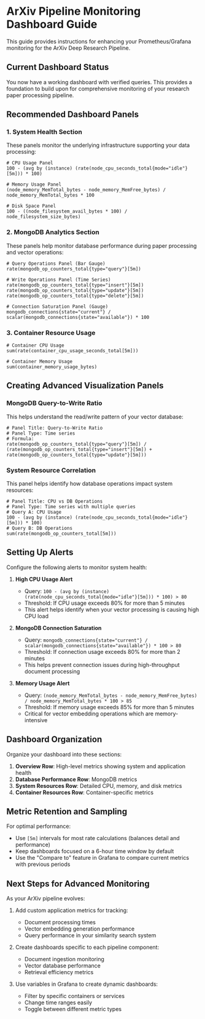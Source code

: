 # ArXiv Pipeline Monitoring Dashboard Guide

This guide provides instructions for enhancing your Prometheus/Grafana monitoring for the ArXiv Deep Research Pipeline.

## Current Dashboard Status

You now have a working dashboard with verified queries. This provides a foundation to build upon for comprehensive monitoring of your research paper processing pipeline.

## Recommended Dashboard Panels

### 1. System Health Section

These panels monitor the underlying infrastructure supporting your data processing:

```promql
# CPU Usage Panel
100 - (avg by (instance) (rate(node_cpu_seconds_total{mode="idle"}[5m])) * 100)

# Memory Usage Panel
(node_memory_MemTotal_bytes - node_memory_MemFree_bytes) / node_memory_MemTotal_bytes * 100

# Disk Space Panel
100 - ((node_filesystem_avail_bytes * 100) / node_filesystem_size_bytes)
```

### 2. MongoDB Analytics Section

These panels help monitor database performance during paper processing and vector operations:

```promql
# Query Operations Panel (Bar Gauge)
rate(mongodb_op_counters_total{type="query"}[5m])

# Write Operations Panel (Time Series)
rate(mongodb_op_counters_total{type="insert"}[5m])
rate(mongodb_op_counters_total{type="update"}[5m])
rate(mongodb_op_counters_total{type="delete"}[5m])

# Connection Saturation Panel (Gauge)
mongodb_connections{state="current"} / scalar(mongodb_connections{state="available"}) * 100
```

### 3. Container Resource Usage

```promql
# Container CPU Usage
sum(rate(container_cpu_usage_seconds_total[5m]))

# Container Memory Usage
sum(container_memory_usage_bytes)
```

## Creating Advanced Visualization Panels

### MongoDB Query-to-Write Ratio

This helps understand the read/write pattern of your vector database:

```promql
# Panel Title: Query-to-Write Ratio
# Panel Type: Time series
# Formula:
rate(mongodb_op_counters_total{type="query"}[5m]) / 
(rate(mongodb_op_counters_total{type="insert"}[5m]) + rate(mongodb_op_counters_total{type="update"}[5m]))
```

### System Resource Correlation

This panel helps identify how database operations impact system resources:

```promql
# Panel Title: CPU vs DB Operations
# Panel Type: Time series with multiple queries
# Query A: CPU Usage
100 - (avg by (instance) (rate(node_cpu_seconds_total{mode="idle"}[5m])) * 100)
# Query B: DB Operations
sum(rate(mongodb_op_counters_total[5m]))
```

## Setting Up Alerts

Configure the following alerts to monitor system health:

1. **High CPU Usage Alert**
   - Query: `100 - (avg by (instance) (rate(node_cpu_seconds_total{mode="idle"}[5m])) * 100) > 80`
   - Threshold: If CPU usage exceeds 80% for more than 5 minutes
   - This alert helps identify when your vector processing is causing high CPU load

2. **MongoDB Connection Saturation**
   - Query: `mongodb_connections{state="current"} / scalar(mongodb_connections{state="available"}) * 100 > 80`
   - Threshold: If connection usage exceeds 80% for more than 2 minutes
   - This helps prevent connection issues during high-throughput document processing

3. **Memory Usage Alert**
   - Query: `(node_memory_MemTotal_bytes - node_memory_MemFree_bytes) / node_memory_MemTotal_bytes * 100 > 85`
   - Threshold: If memory usage exceeds 85% for more than 5 minutes
   - Critical for vector embedding operations which are memory-intensive

## Dashboard Organization

Organize your dashboard into these sections:

1. **Overview Row**: High-level metrics showing system and application health
2. **Database Performance Row**: MongoDB metrics
3. **System Resources Row**: Detailed CPU, memory, and disk metrics
4. **Container Resources Row**: Container-specific metrics

## Metric Retention and Sampling

For optimal performance:

- Use `[5m]` intervals for most rate calculations (balances detail and performance)
- Keep dashboards focused on a 6-hour time window by default
- Use the "Compare to" feature in Grafana to compare current metrics with previous periods

## Next Steps for Advanced Monitoring

As your ArXiv pipeline evolves:

1. Add custom application metrics for tracking:
   - Document processing times
   - Vector embedding generation performance
   - Query performance in your similarity search system

2. Create dashboards specific to each pipeline component:
   - Document ingestion monitoring
   - Vector database performance
   - Retrieval efficiency metrics

3. Use variables in Grafana to create dynamic dashboards:
   - Filter by specific containers or services
   - Change time ranges easily
   - Toggle between different metric types
